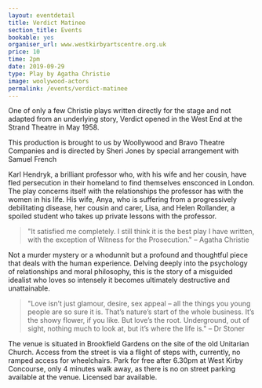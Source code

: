 ```yaml
---
layout: eventdetail
title: Verdict Matinee
section_title: Events
bookable: yes
organiser_url: www.westkirbyartscentre.org.uk
price: 10
time: 2pm
date: 2019-09-29
type: Play by Agatha Christie
image: woolywood-actors
permalink: /events/verdict-matinee
---
```


One of only a few Christie plays written directly for the stage and not adapted from an underlying story,
Verdict opened in the West End at the Strand Theatre in May 1958.

This production is brought to us by Woollywood and Bravo Theatre Companies and is directed by Sheri Jones by special arrangement with Samuel French

Karl Hendryk, a brilliant professor who, with his wife and her cousin, have fled persecution in their homeland to find themselves ensconced in London. The play concerns itself with the relationships the professor has with the women in his life. His wife, Anya, who is suffering from a progressively debilitating disease, her cousin and carer, Lisa, and Helen Rollander, a spoiled student who takes up private lessons with the professor.

> "It satisfied me completely. I still think it is the best play I have written, with the exception of Witness for the Prosecution."  – Agatha Christie

Not a murder mystery or a whodunnit but a profound and thoughtful piece that deals with the human experience.
Delving deeply into the psychology of relationships and moral philosophy, this is the story of a misguided idealist who loves so intensely it becomes ultimately destructive and unattainable.


> "Love isn’t just glamour, desire, sex appeal – all the things you young people are so sure it is. That’s nature’s start of the whole business. It’s the showy flower, if you like. But love’s the root. Underground, out of sight, nothing much to look at, but it’s where the life is." – Dr Stoner

The venue is situated in Brookfield Gardens on the site of the old Unitarian Church. Access from the street is via a flight of steps with, currently, no ramped access for wheelchairs. Park for free after 6.30pm at West Kirby Concourse, only 4 minutes walk away, as there is no on street parking available at the venue. Licensed bar available.
